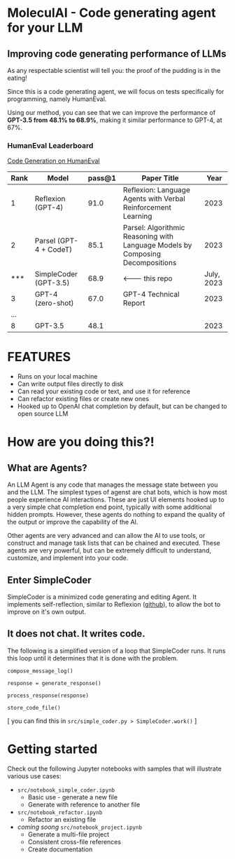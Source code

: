 # MoleculAI - Code generating agent for your LLM

## Improving code generating performance of LLMs
As any respectable scientist will tell you: the proof of the pudding is in the eating!

Since this is a code generating agent, we will focus on tests specifically for programming, namely HumanEval.

Using our method, you can see that we can improve the performance of **GPT-3.5 from 48.1% to 68.9%**, making it similar performance to GPT-4, at 67%. 

### HumanEval Leaderboard
[Code Generation on HumanEval](https://paperswithcode.com/sota/code-generation-on-humaneval)

| Rank | Model                   | pass@1 | Paper Title                                                     | Year |
|------|-------------------------|-------|-----------------------------------------------------------------|------|
| 1    | Reflexion (GPT-4)       | 91.0  | Reflexion: Language Agents with Verbal Reinforcement Learning   | 2023 |
| 2    | Parsel (GPT-4 + CodeT) | 85.1  | Parsel: Algorithmic Reasoning with Language Models by Composing Decompositions | 2023 |
| ***   | SimpleCoder (GPT-3.5)  | 68.9 | <--- this repo  | July, 2023 |
| 3    | GPT-4 (zero-shot)       | 67.0  | GPT-4 Technical Report                                          | 2023 |
| ... |
| 8    | GPT-3.5                  | 48.1  |  | 2023 |



# FEATURES
* Runs on your local machine
* Can write output files directly to disk
* Can read your existing code or text, and use it for reference
* Can refactor existing files or create new ones
* Hooked up to OpenAI chat completion by default, but can be changed to open source LLM

# How are you doing this?!
## What are Agents?

An LLM Agent is any code that manages the message state between you and the LLM. The simplest types of agenst are chat bots, which is how most people experience AI interactions. These are just UI elements hooked up to a very simple chat completion end point, typically with some additional hidden prompts. However, these agents do nothing to expand the quality of the output or improve the capability of the AI.

Other agents are very advanced and can allow the AI to use tools, or construct and manage task lists that can be chained and executed. These agents are very powerful, but can be extremely difficult to understand, customize, and implement into your code. 

## Enter SimpleCoder

SimpleCoder is a minimized code generating and editing Agent. It implements self-reflection, similar to Reflexion ([github](https://github.com/noahshinn024/reflexion)), to allow the bot to improve on it's own output.


## It does not chat. It writes code.

The following is a simplified version of a loop that SimpleCoder runs. It runs this loop until it determines that it is done with the problem.

```
compose_message_log()

response = generate_response()

process_response(response)

store_code_file()

```
[ you can find this in `src/simple_coder.py > SimpleCoder.work()` ]


# Getting started
Check out the following Jupyter notebooks with samples that will illustrate various use cases:
* `src/notebook_simple_coder.ipynb`
    * Basic use - generate a new file
    * Generate with reference to another file
* `src/notebook_refactor.ipynb`
    * Refactor an existing file
* *coming soong* `src/notebook_project.ipynb`
    * Generate a multi-file project
    * Consistent cross-file references
    * Create documentation